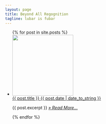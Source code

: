 ```yaml
---
layout: page
title: Beyond All Regognition
tagline: lubar is fubar
---
```

<ul class="posts">
  {% for post in site.posts %}
    <li>
      <div class="post-preview">
        <a href="{{ BASE_PATH }}{{ post.url }}" class="img-link">
          <img src="{{ post.image }}" height="200" />
        </a>
        <div class="post-preview-title">
          <a href="{{ BASE_PATH }}{{ post.url }}">
            {{ post.title }}
            <span class="post-preview-date">{{ post.date | date_to_string }}</span>
          </a>
        </div>
      </div>
      <p>
        {{ post.excerpt }}
        <a href="{{ BASE_PATH}}{{ post.url }}" class="post-preview-read-more">
          <i>&raquo; Read More… </i>
        </a>
      </p>
    </li>
  {% endfor %}
</ul>

